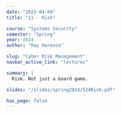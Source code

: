 ```yaml
---
date: "2023-04-04"
title: "11 - Risk"

course: "Systems Security"
semester: "Spring"
year: 2024
author: "Ray Harenza"

slug: "Cyber Risk Management"
navbar_active_link: "lectures"

summary: |
  Risk. Not just a board game.

slides: "/slides/spring2024/S24Risk.pdf"

has_page: false
---
```

